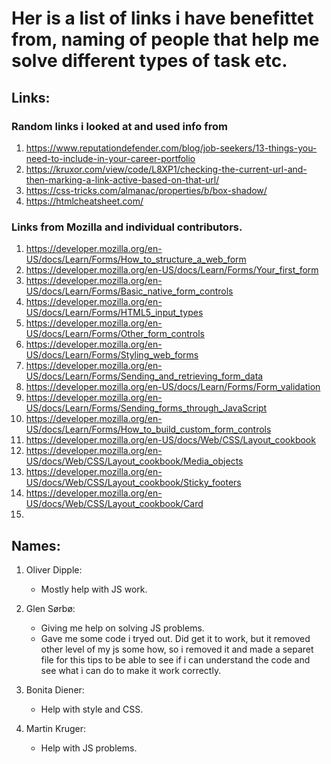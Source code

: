 # Her is a list of links i have benefittet from, naming of people that help me solve different types of task etc. 


## Links:


### Random links i looked at and used info from
1. https://www.reputationdefender.com/blog/job-seekers/13-things-you-need-to-include-in-your-career-portfolio
2. https://kruxor.com/view/code/L8XP1/checking-the-current-url-and-then-marking-a-link-active-based-on-that-url/
3. https://css-tricks.com/almanac/properties/b/box-shadow/
4. https://htmlcheatsheet.com/


### Links from Mozilla and individual contributors.
1. https://developer.mozilla.org/en-US/docs/Learn/Forms/How_to_structure_a_web_form
2. https://developer.mozilla.org/en-US/docs/Learn/Forms/Your_first_form
3. https://developer.mozilla.org/en-US/docs/Learn/Forms/Basic_native_form_controls
4. https://developer.mozilla.org/en-US/docs/Learn/Forms/HTML5_input_types
5. https://developer.mozilla.org/en-US/docs/Learn/Forms/Other_form_controls
6. https://developer.mozilla.org/en-US/docs/Learn/Forms/Styling_web_forms
7. https://developer.mozilla.org/en-US/docs/Learn/Forms/Sending_and_retrieving_form_data
8. https://developer.mozilla.org/en-US/docs/Learn/Forms/Form_validation
9. https://developer.mozilla.org/en-US/docs/Learn/Forms/Sending_forms_through_JavaScript
10. https://developer.mozilla.org/en-US/docs/Learn/Forms/How_to_build_custom_form_controls 
11. https://developer.mozilla.org/en-US/docs/Web/CSS/Layout_cookbook
12. https://developer.mozilla.org/en-US/docs/Web/CSS/Layout_cookbook/Media_objects
13. https://developer.mozilla.org/en-US/docs/Web/CSS/Layout_cookbook/Sticky_footers
14. https://developer.mozilla.org/en-US/docs/Web/CSS/Layout_cookbook/Card
15.  



## Names: 

1. Oliver Dipple:
    - Mostly help with JS work. 

2. Glen Sørbø:
    - Giving me help on solving JS problems. 
    - Gave me some code i tryed out. Did get it to work, but it removed other level of my js some how, so i removed it and made a separet file for this tips to be able to see if i can understand the code and see what i can do to make it work correctly.

3. Bonita Diener:
    - Help with style and CSS.

4. Martin Kruger:
    - Help with JS problems. 